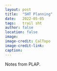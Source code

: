 ```yaml
---
layout: post
title:  "SHT Planning"
date:   2022-05-05
tags:   trail sht
author: false
location: false
image:
image-credit: CalTopo
image-credit-link:
caption:
---
```

Notes from PLAP.
